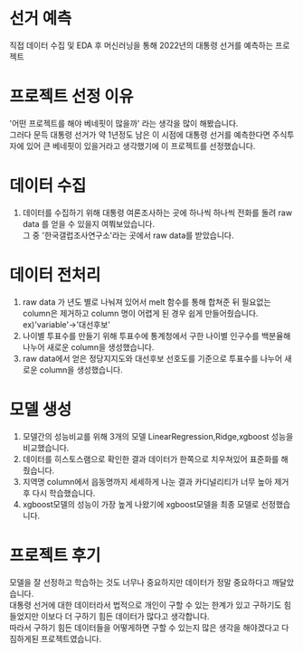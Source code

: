 # 선거 예측
직접 데이터 수집 및 EDA 후 머신러닝을 통해 2022년의 대통령 선거를 예측하는 프로젝트

# 프로젝트 선정 이유 
'어떤 프로젝트를 해야 베네핏이 많을까' 라는 생각을 많이 해봤습니다.   
그러다 문득 대통령 선거가 약 1년정도 남은 이 시점에 대통령 선거를 예측한다면 주식투자에 있어 큰 베네핏이 있을거라고 생각했기에 이 프로젝트를 선정했습니다.

# 데이터 수집   
1. 데이터를 수집하기 위해 대통령 여론조사하는 곳에 하나씩 하나씩 전화를 돌려 raw data 를 얻을 수 있을지 여쭤보았습니다.   
그 중 '한국갤럽조사연구소'라는 곳에서 raw data를 받았습니다.   
# 데이터 전처리   
1. raw data 가 년도 별로 나눠져 있어서 melt 함수를 통해 합쳐준 뒤 필요없는 column은 제거하고 column 명이 어렵게 된 경우 쉽게 만들어줬습니다.  ex)'variable'->'대선후보'   
2. 나이별 투표수를 만들기 위해 투표수에 통계청에서 구한 나이별 인구수를 백분율해 나누어 새로운 column을 생성했습니다.
3. raw data에서 얻은 정당지지도와 대선후보 선호도를 기준으로 투표수를 나누어 새로운 column을 생성했습니다.

# 모델 생성
1. 모델간의 성능비교를 위해 3개의 모델 LinearRegression,Ridge,xgboost 성능을 비교했습니다.
2. 데이터를 히스토스램으로 확인한 결과 데이터가 한쪽으로 치우쳐있어 표준화를 해줬습니다. 
3. 지역명 column에서 읍동명까지 세세하게 나눈 결과 카디널리티가 너무 높아 제거 후 다시 학습했습니다. 
4. xgboost모델의 성능이 가장 높게 나왔기에 xgboost모델을 최종 모델로 선정했습니다.

# 프로젝트 후기
모델을 잘 선정하고 학습하는 것도 너무나 중요하지만 데이터가 정말 중요하다고 깨달았습니다.    
대통령 선거에 대한 데이터라서 법적으로 개인이 구할 수 있는 한계가 있고 구하기도 힘들었지만 이보다 더 구하기 힘든 데이터가 많다고 생각합니다.   
따라서 구하기 힘든 데이터들을 어떻게하면 구할 수 있는지 많은 생각을 해야겠다고 다짐하게된 프로젝트였습니다.
